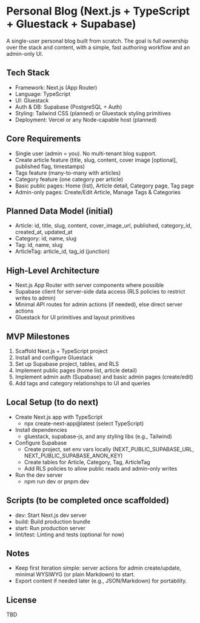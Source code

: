 # Personal Blog (Next.js + TypeScript + Gluestack + Supabase)

A single-user personal blog built from scratch. The goal is full ownership over the stack and content, with a simple, fast authoring workflow and an admin-only UI.

## Tech Stack
- Framework: Next.js (App Router)
- Language: TypeScript
- UI: Gluestack
- Auth & DB: Supabase (PostgreSQL + Auth)
- Styling: Tailwind CSS (planned) or Gluestack styling primitives
- Deployment: Vercel or any Node-capable host (planned)

## Core Requirements
- Single user (admin = you). No multi-tenant blog support.
- Create article feature (title, slug, content, cover image [optional], published flag, timestamps)
- Tags feature (many-to-many with articles)
- Category feature (one category per article)
- Basic public pages: Home (list), Article detail, Category page, Tag page
- Admin-only pages: Create/Edit Article, Manage Tags & Categories

## Planned Data Model (initial)
- Article: id, title, slug, content, cover_image_url, published, category_id, created_at, updated_at
- Category: id, name, slug
- Tag: id, name, slug
- ArticleTag: article_id, tag_id (junction)

## High-Level Architecture
- Next.js App Router with server components where possible
- Supabase client for server-side data access (RLS policies to restrict writes to admin)
- Minimal API routes for admin actions (if needed), else direct server actions
- Gluestack for UI primitives and layout primitives

## MVP Milestones
1) Scaffold Next.js + TypeScript project
2) Install and configure Gluestack
3) Set up Supabase project, tables, and RLS
4) Implement public pages (home list, article detail)
5) Implement admin auth (Supabase) and basic admin pages (create/edit)
6) Add tags and category relationships to UI and queries

## Local Setup (to do next)
- Create Next.js app with TypeScript
  - npx create-next-app@latest (select TypeScript)
- Install dependencies
  - gluestack, supabase-js, and any styling libs (e.g., Tailwind)
- Configure Supabase
  - Create project, set env vars locally (NEXT_PUBLIC_SUPABASE_URL, NEXT_PUBLIC_SUPABASE_ANON_KEY)
  - Create tables for Article, Category, Tag, ArticleTag
  - Add RLS policies to allow public reads and admin-only writes
- Run the dev server
  - npm run dev or pnpm dev

## Scripts (to be completed once scaffolded)
- dev: Start Next.js dev server
- build: Build production bundle
- start: Run production server
- lint/test: Linting and tests (optional for now)

## Notes
- Keep first iteration simple: server actions for admin create/update, minimal WYSIWYG (or plain Markdown) to start.
- Export content if needed later (e.g., JSON/Markdown) for portability.

## License
TBD
